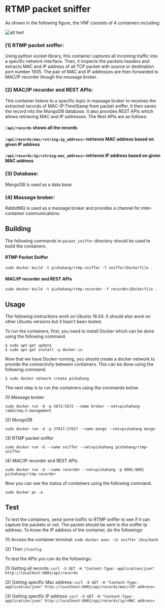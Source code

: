 # RTMP packet sniffer

As shown in the following figure, the VNF consists of 4 containers including: 

![alt text](https://github.com/CN-UPB/Pishahang/blob/master/pish-examples/vnfs/packet_sniffer/figures/arc.png)

### (1) RTMP packet sniffer: 

Using python socket library, this container captures all incoming traffic into a specific network interface. Then, it inspects the packets headers and extracts MAC and IP address of all TCP packet with source or destination port number 1935. The pair of MAC and IP addresses are then forwarded to MAC/IP recorder though the message broker. 

### (2) MAC/IP recorder and REST APIs: 

This container listens to a specific topic in massage broker to receives the extracted records of MAC-IP-TimeStamp from packet sniffer. It then saves the record into the MongoDB database. It also provides REST APIs which allows retrieving MAC and IP addresses. The Rest APIs are as follows:

#### `/api/records`  shows all the records
#### `/api/records/mac/<string:ip_address>` retrieves MAC address based on given IP address
#### `/api/records/ip/<string:mac_address>` retrieves IP address based on given MAC address

### (3) Database: 

MangoDB is used as a data base

### (4) Massage broker: 

RabbitMQ is used as a message broker and provides a channel for inter-container communications.

## Building

The following commands in `packet_sniffer` directory should be used to build the containers.

#### RTMP Packet Sniffer

`sudo docker build -t pishahang/rtmp-sniffer -f sniffer/Dockerfile .`

#### MAC/IP recorder and REST APIs

`sudo docker build -t pishahang/rtmp-recorder -f recorder/Dockerfile .`

## Usage

The following instructions work on Ubuntu 16.04. It should also work on other Ubuntu versions but it hasn't been tested.

To run the containers, first, you need to install Docker which can be done using the following command.

```
$ sudo apt-get update
$ sudo apt-get install -y docker.io
```

Now that we have Docker running, you should create a docker network to provide the connectivity between containers. This can be done using the following command.

```
$ sudo docker network create pishahang
```

The next step is to run the containers using the commands below.

(1) Message broker
```
sudo docker run -d -p 5672:5672 --name broker --net=pishahang rabbitmq:3-management
```
(2) MongoDB
```
sudo docker run -d -p 27017:27017 --name mongo --net=pishahang mongo
```
(3) RTMP packet sniffer
```
sudo docker run -d --name sniffer --net=pishahang pishahang/rtmp-sniffer
```
(4) MAC/IP recorder and REST APIs
```
sudo docker run -d --name recorder --net=pishahang -p 8001:8001 pishahang/rtmp-recorder
```

Now you can see the status of containers using the following command.

```
sudo docker ps -a
```
## Test

To test the containers, send some traffic to RTMP sniffer to see if it can capture the packets or not. The packet should be sent to the sniffer Ip address. To know the IP address of the container, do the followings:

(1) Access the container terminal: `sudo docker exec -it sniffer /bin/bash`

(2) Then `ifconfig`

To test the APIs you can do the followings:

(1) Getting all records: `curl -X GET -H "Content-Type: application/json" http://localhost:8001/api/records`

(2) Getting specific Mac address: `curl -X GET -H "Content-Type: application/json" http://localhost:8001/api/records/mac/<IP address>`

(3) Getting specific IP address: `curl -X GET -H "Content-Type: application/json" http://localhost:8001/api/records/ip/<MAC address>`

